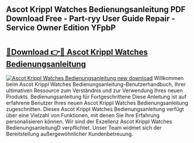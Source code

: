 ## Ascot Krippl Watches Bedienungsanleitung PDF Download Free - Part-ryy User Guide Repair - Service Owner Edition YFpbP

# <h2><a href="http://df4wip.blite.top/?on=Ascot+Krippl+Watches+Bedienungsanleitung">🔗Download 👉🔴 Ascot Krippl Watches Bedienungsanleitung</a></h2>

[![Ascot Krippl Watches Bedienungsanleitung new download](https://i.imgur.com/lujVjoI.png)](http://df4wip.blite.top/?on=Ascot+Krippl+Watches+Bedienungsanleitung)
Willkommen beim Ascot Krippl Watches Bedienungsanleitung-Benutzerhandbuch, Ihrer ultimativen Ressource zum Verständnis und zur Verwendung Ihres neuen Produkts. Bedienungsanleitung für Fortgeschrittene Diese Anleitung ist auf erfahrene Benutzer Ihres neuen Ascot Krippl Watches Bedienungsanleitung zugeschnitten. Dieses Ascot Krippl Watches Bedienungsanleitung verfügt über eine Vielzahl von Funktionen, mit denen Sie Ihre Erfahrung personalisieren können. Wir sind der Exzellenz Ascot Krippl Watches BedienungsanleitungD verpflichtet. Unser Team widmet sich der Bereitstellung außergewöhnlicher Kundenbetreuung.
